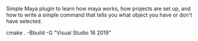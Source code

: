 Simple Maya plugin to learn how maya works, how projects are set up,
and how to write a simple command that tells you what object you have
or don't have selected.


cmake . -Bbuild -G "Visual Studio 16 2019"
